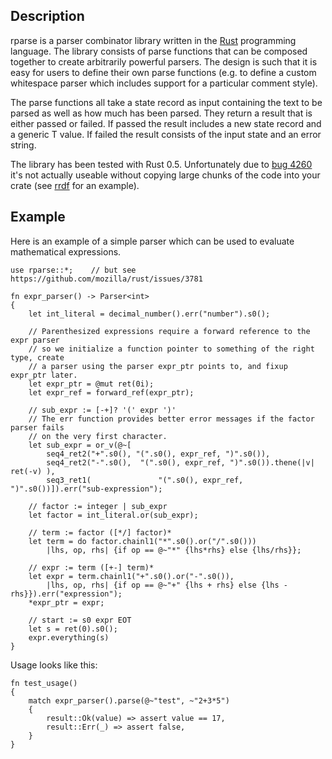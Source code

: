 ## Description
rparse is a parser combinator library written in the [Rust](http://www.rust-lang.org) programming
language. The library consists of parse functions that can be composed together to create arbitrarily 
powerful parsers. The design is such that it is easy for users to define their own parse functions (e.g. 
to define a custom whitespace parser which includes support for a particular comment style).

The parse functions all take a state record as input containing the text to be parsed as well as how much 
has been parsed. They return a result that is either passed or failed. If passed the result includes a new 
state record and a generic T value. If failed the result consists of the input state and an error string.

The library has been tested with Rust 0.5. Unfortunately due to [bug 4260](https://github.com/mozilla/rust/issues/4260)
it's not actually useable without copying large chunks of the code into your crate (see 
[rrdf](https://github.com/jesse99/rrdf/blob/master/src/bug4260.rs) for an example).


## Example
Here is an example of a simple parser which can be used to evaluate mathematical expressions.

    use rparse::*;    // but see https://github.com/mozilla/rust/issues/3781
    
    fn expr_parser() -> Parser<int>
    {
        let int_literal = decimal_number().err("number").s0();
        
        // Parenthesized expressions require a forward reference to the expr parser
        // so we initialize a function pointer to something of the right type, create
        // a parser using the parser expr_ptr points to, and fixup expr_ptr later.
        let expr_ptr = @mut ret(0i);
        let expr_ref = forward_ref(expr_ptr);
        
        // sub_expr := [-+]? '(' expr ')'
        // The err function provides better error messages if the factor parser fails
        // on the very first character.
        let sub_expr = or_v(@~[
            seq4_ret2("+".s0(), "(".s0(), expr_ref, ")".s0()),
            seq4_ret2("-".s0(),  "(".s0(), expr_ref, ")".s0()).thene(|v| ret(-v) ),
            seq3_ret1(               "(".s0(), expr_ref, ")".s0())]).err("sub-expression");
        
        // factor := integer | sub_expr
        let factor = int_literal.or(sub_expr);
        
        // term := factor ([*/] factor)*
        let term = do factor.chainl1("*".s0().or("/".s0()))
            |lhs, op, rhs| {if op == @~"*" {lhs*rhs} else {lhs/rhs}};
        
        // expr := term ([+-] term)*
        let expr = term.chainl1("+".s0().or("-".s0()),
            |lhs, op, rhs| {if op == @~"+" {lhs + rhs} else {lhs - rhs}}).err("expression");
        *expr_ptr = expr;
        
        // start := s0 expr EOT
        let s = ret(0).s0();
        expr.everything(s)
    }

Usage looks like this:

    fn test_usage()
    {
        match expr_parser().parse(@~"test", ~"2+3*5")
        {
            result::Ok(value) => assert value == 17,
            result::Err(_) => assert false,
        }
    }
